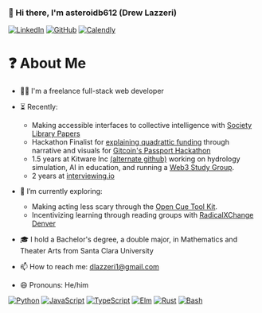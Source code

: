 ### 👋 Hi there, I'm asteroidb612 (Drew Lazzeri)

<p> 
    <a href="https://www.linkedin.com/in/drew-lazzeri/" target="_blank"><img alt="LinkedIn"
        src="https://img.shields.io/badge/Linkedin-%230077B5.svg?&style=for-the-badge&logo=linkedin&logoColor=white"/></a>
    <a href="https://github.com/MantisClone" target="_blank"><img alt="GitHub"
        src="https://img.shields.io/badge/GitHub-100000?style=for-the-badge&logo=github&logoColor=white"/></a>
    <a href="https://calendly.com/asteroidb612/whatever" target="_blank"><img alt="Calendly"
        src="https://img.shields.io/badge/Calendly-5593ff?style=for-the-badge&logo=googlecalendar&logoColor=white"/></a>
</p>

# ❓ About Me
- 👷‍♂️ I'm a freelance full-stack web developer

- ⏳ Recently:
  - Making accessible interfaces to collective intelligence with [Society Library Papers](https://papers.societylibrary.org/papers/diablo_canyon)
  - Hackathon Finalist for [explaining quadrattic funding](https://github.com/asteroidb612/visual-funding) through narrative and visuals for [Gitcoin's Passport Hackathon](https://gitcoin.co/issue/28976)
  - 1.5 years at Kitware Inc [(alternate github)](https://github.com/DrewLazzeriKitware?tab=overview&from=2021-12-01&to=2021-12-31) working on hydrology simulation, AI in education, and running a [Web3 Study Group](https://github.com/DrewLazzeriKitware/IsWeb3OpenScienceYet). 
  - 2 years at [interviewing.io](https://interviewing.io/) 
- 🔭 I’m currently exploring: 
  - Making acting less scary through the [Open Cue Tool Kit](https://github.com/octk/open-cue-tool-kit).
  - Incentivizing learning through reading groups with [RadicalXChange Denver](https://github.com/RadicalxChangeColorado/incentivized-reading-group)
- 🎓 I hold a Bachelor's degree, a double major, in Mathematics and Theater Arts from Santa Clara University 
- 📫 How to reach me: dlazzeri1@gmail.com
- 😄 Pronouns: He/him

<p>
    <a href="https://www.python.org" target="_blank"><img alt="Python"
        src="https://img.shields.io/badge/Python-3776AB?style=for-the-badge&logo=python&logoColor=white"/></a>
    <a href="https://developer.mozilla.org/en-US/docs/Web/JavaScript" target="_blank"><img alt="JavaScript"
        src="https://img.shields.io/badge/JavaScript-F7DF1E?style=for-the-badge&logo=javascript&logoColor=black"/></a>
    <a href="https://www.typescriptlang.org" target="_blank"><img alt="TypeScript"
        src="https://img.shields.io/badge/TypeScript-007ACC?style=for-the-badge&logo=typescript&logoColor=white"/></a>
    <a href="https://elm-lang.org/" target="_blank"><img alt="Elm" 
        src="https://img.shields.io/badge/Elm-rgb(65%2C%20145%2C%20210)?style=for-the-badge&logo=elm&logoColor=white"/></a>
    <a href="https://www.rust-lang.org" target="_blank"><img alt="Rust"
        src="https://img.shields.io/badge/Rust-000000?style=for-the-badge&logo=rust&logoColor=white"/></a>
    <a href="https://www.gnu.org/software/bash" target="_blank"><img alt="Bash"
        src="https://img.shields.io/badge/Bash-4EAA25?style=for-the-badge&logo=gnubash&logoColor=white"/></a>
</p>

